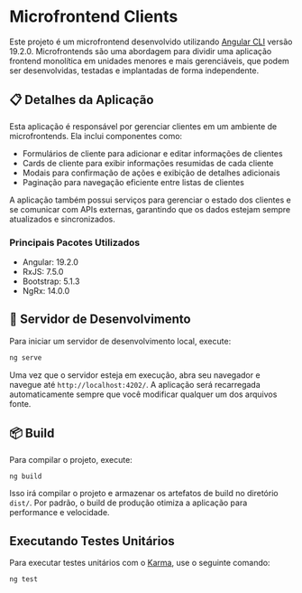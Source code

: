 # Microfrontend Clients

Este projeto é um microfrontend desenvolvido utilizando [Angular CLI](https://github.com/angular/angular-cli) versão 19.2.0. Microfrontends são uma abordagem para dividir uma aplicação frontend monolítica em unidades menores e mais gerenciáveis, que podem ser desenvolvidas, testadas e implantadas de forma independente.

## 📋 Detalhes da Aplicação

Esta aplicação é responsável por gerenciar clientes em um ambiente de microfrontends. Ela inclui componentes como:

- Formulários de cliente para adicionar e editar informações de clientes
- Cards de cliente para exibir informações resumidas de cada cliente
- Modais para confirmação de ações e exibição de detalhes adicionais
- Paginação para navegação eficiente entre listas de clientes

A aplicação também possui serviços para gerenciar o estado dos clientes e se comunicar com APIs externas, garantindo que os dados estejam sempre atualizados e sincronizados.

### Principais Pacotes Utilizados

- Angular: 19.2.0
- RxJS: 7.5.0
- Bootstrap: 5.1.3
- NgRx: 14.0.0

## 🚀 Servidor de Desenvolvimento

Para iniciar um servidor de desenvolvimento local, execute:

```bash
ng serve
```

Uma vez que o servidor esteja em execução, abra seu navegador e navegue até `http://localhost:4202/`. A aplicação será recarregada automaticamente sempre que você modificar qualquer um dos arquivos fonte.

## 📦 Build

Para compilar o projeto, execute:

```bash
ng build
```

Isso irá compilar o projeto e armazenar os artefatos de build no diretório `dist/`. Por padrão, o build de produção otimiza a aplicação para performance e velocidade.

## Executando Testes Unitários

Para executar testes unitários com o [Karma](https://karma-runner.github.io), use o seguinte comando:

```bash
ng test
```
